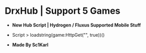 # DrxHub | Support 5 Games
- **New Hub Script | Hydrogen / Fluxus Supported Mobile Stuff**

- Script > loadstring(game:HttpGet("", true))()
- **Made By Sc1Karl**
